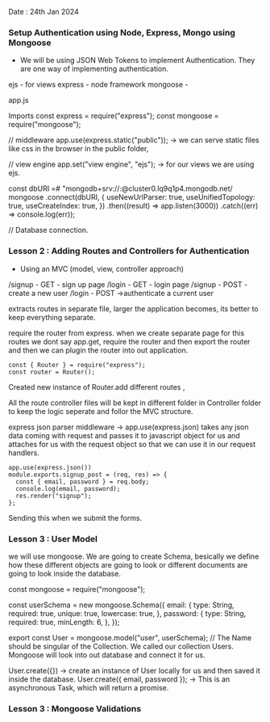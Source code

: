 Date : 24th Jan 2024

### Setup Authentication using Node, Express, Mongo using Mongoose
- We will be using JSON Web Tokens to implement Authentication. They are one way of implementing authentication.

ejs - for views
express - node framework
mongoose - 

app.js

Imports 
const express = require("express");
const mongoose = require("mongoose");

// middleware
app.use(express.static("public")); -> we can serve static files like css in the browser in the public folder,

// view engine
app.set("view engine", "ejs"); -> for our views we are using ejs.

const dbURI =#
  "mongodb+srv://<username>:<passsword>@cluster0.lq9q1p4.mongodb.net/<dbname>
mongoose
  .connect(dbURI, {
    useNewUrlParser: true,
    useUnifiedTopology: true,
    useCreateIndex: true,
  })
  .then((result) => app.listen(3000))
  .catch((err) => console.log(err));

  // Database connection.

### Lesson 2 : Adding Routes and Controllers for Authentication

- Using an MVC (model, view, controller approach)


/signup - GET - sign up page
/login - GET - login page
/signup - POST - create a new user
/login - POST ->authenticate a current user

extracts routes in separate file, larger the application becomes, its better to keep everything separate.

require the router from express. when we create separate page for this routes we dont say app.get, require the router and then export the router and then we can 
plugin the router into out application.

```
const { Router } = require("express");
const router = Router();
```
Created new instance of Router.add different routes ,

All the route controller files will be kept in different folder in Controller folder to keep the logic seperate and follor the MVC structure.

express json parser middleware -> app.use(express.json) takes any json data coming with request and passes it to javascript object for us and attaches for us
with the request object so that we can use it in our request handlers.

```
app.use(express.json()) 
module.exports.signup_post = (req, res) => {
  const { email, password } = req.body;
  console.log(email, password);
  res.render("signup");
};
```
Sending this when we submit the forms.

### Lesson 3 : User Model

we will use mongoose. We are going to create Schema, besically we define how these different objects are going to look or different documents are going to look inside the 
database.


const mongoose = require("mongoose");

const userSchema = new mongoose.Schema({
  email: {
    type: String,
    required: true,
    unique: true,
    lowercase: true,
  },
  password: {
    type: String,
    required: true,
    minLength: 6,
  },
});

export const User = mongoose.model("user", userSchema); // The Name should be singular of the Collection. We called our collection Users. Mongoose will look into out database and 
connect it for us.


  User.create({}) -> create an instance of User locally for us and then saved it inside the database.
  User.create({ email, password });  -> This is an asynchronous Task, which will return a promise.


### Lesson 3 : Mongoose Validations

